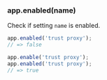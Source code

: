 <h3 id='app.enabled'>app.enabled(name)</h3>

Check if setting `name` is enabled.

~~~js
app.enabled('trust proxy');
// => false

app.enable('trust proxy');
app.enabled('trust proxy');
// => true
~~~
